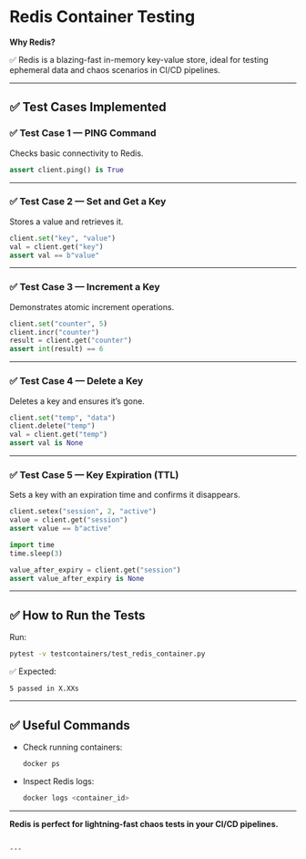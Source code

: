 # Redis Container Testing

**Why Redis?**

✅ Redis is a blazing-fast in-memory key-value store, ideal for testing ephemeral data and chaos scenarios in CI/CD pipelines.

---

## ✅ Test Cases Implemented

### ✅ Test Case 1 — PING Command

Checks basic connectivity to Redis.

```python
assert client.ping() is True
````

---

### ✅ Test Case 2 — Set and Get a Key

Stores a value and retrieves it.

```python
client.set("key", "value")
val = client.get("key")
assert val == b"value"
```

---

### ✅ Test Case 3 — Increment a Key

Demonstrates atomic increment operations.

```python
client.set("counter", 5)
client.incr("counter")
result = client.get("counter")
assert int(result) == 6
```

---

### ✅ Test Case 4 — Delete a Key

Deletes a key and ensures it’s gone.

```python
client.set("temp", "data")
client.delete("temp")
val = client.get("temp")
assert val is None
```

---

### ✅ Test Case 5 — Key Expiration (TTL)

Sets a key with an expiration time and confirms it disappears.

```python
client.setex("session", 2, "active")
value = client.get("session")
assert value == b"active"

import time
time.sleep(3)

value_after_expiry = client.get("session")
assert value_after_expiry is None
```

---

## ✅ How to Run the Tests

Run:

```bash
pytest -v testcontainers/test_redis_container.py
```

✅ Expected:

```
5 passed in X.XXs
```

---

## ✅ Useful Commands

* Check running containers:

  ```bash
  docker ps
  ```

* Inspect Redis logs:

  ```bash
  docker logs <container_id>
  ```

---

**Redis is perfect for lightning-fast chaos tests in your CI/CD pipelines.**

```

---
